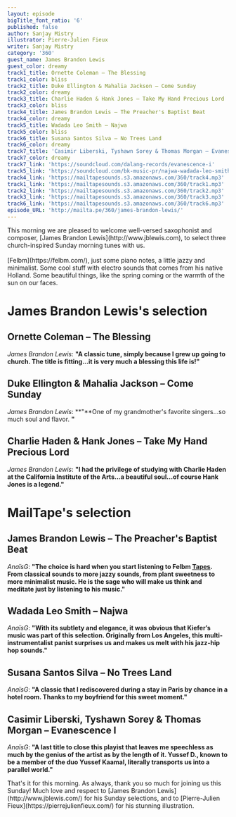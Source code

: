 ```yaml
---
layout: episode
bigTitle_font_ratio: '6'
published: false
author: Sanjay Mistry
illustrator: Pierre-Julien Fieux
writer: Sanjay Mistry
category: '360'
guest_name: James Brandon Lewis
guest_color: dreamy
track1_title: Ornette Coleman – The Blessing
track1_color: bliss
track2_title: Duke Ellington & Mahalia Jackson – Come Sunday
track2_color: dreamy
track3_title: Charlie Haden & Hank Jones – Take My Hand Precious Lord
track3_color: bliss
track4_title: James Brandon Lewis – The Preacher's Baptist Beat
track4_color: dreamy
track5_title: Wadada Leo Smith – Najwa
track5_color: bliss
track6_title: Susana Santos Silva – No Trees Land
track6_color: dreamy
track7_title: 'Casimir Liberski, Tyshawn Sorey & Thomas Morgan – Evanescence I'
track7_color: dreamy
track7_link: 'https://soundcloud.com/dalang-records/evanescence-i'
track5_link: 'https://soundcloud.com/bk-music-pr/najwa-wadada-leo-smith'
track4_link: 'https://mailtapesounds.s3.amazonaws.com/360/track4.mp3'
track1_link: 'https://mailtapesounds.s3.amazonaws.com/360/track1.mp3'
track2_link: 'https://mailtapesounds.s3.amazonaws.com/360/track2.mp3'
track3_link: 'https://mailtapesounds.s3.amazonaws.com/360/track3.mp3'
track6_link: 'https://mailtapesounds.s3.amazonaws.com/360/track6.mp3'
episode_URL: 'http://mailta.pe/360/james-brandon-lewis/'
---
```


<p id="introduction"> This morning we are pleased to welcome well-versed saxophonist and composer, [James Brandon Lewis](http://www.jblewis.com), to select three church-inspired Sunday morning tunes with us.
<br><br>
[Felbm](https://felbm.com/), just some piano notes, a little jazzy and minimalist. Some cool stuff with electro sounds that comes from his native Holland. Some beautiful things, like the spring coming or the warmth of the sun on our faces.
</p>

# James Brandon Lewis's selection

##  Ornette Coleman – The Blessing
_James Brandon Lewis_: **"**A classic tune, simply because I grew up going to church. The title is fitting...it is very much a blessing this life is!**"**

## Duke Ellington & Mahalia Jackson – Come Sunday
_James Brandon Lewis_: **"**One of my grandmother's favorite singers...so much soul and flavor. **"**

## Charlie Haden & Hank Jones – Take My Hand Precious Lord
_James Brandon Lewis_: **"**I had the privilege of studying with Charlie Haden at the California Institute of the Arts...a beautiful soul...of course Hank Jones is a legend.**"**


# MailTape's selection

## James Brandon Lewis – The Preacher's Baptist Beat
_AnaïsG_: **"**The choice is hard when you start listening to Felbm [Tapes](https://felbm.bandcamp.com/). From classical sounds to more jazzy sounds, from plant sweetness to more minimalist music. He is the sage who will make us think and meditate just by listening to his music.**"**

## Wadada Leo Smith – Najwa
_AnaïsG_: **"**With its subtlety and elegance, it was obvious that Kiefer’s music was part of this selection. Originally from Los Angeles, this multi-instrumentalist panist surprises us and makes us melt with his jazz-hip hop sounds.**"**

## Susana Santos Silva – No Trees Land
_AnaïsG_: **"**A classic that I rediscovered during a stay in Paris by chance in a hotel room. Thanks to my boyfriend for this sweet moment.**"**

## Casimir Liberski, Tyshawn Sorey & Thomas Morgan – Evanescence I
_AnaïsG_: **"**A last title to close this playist that leaves me speechless as much by the genius of the artist as by the length of it. Yussef D., known to be a member of the duo Yussef Kaamal, literally transports us into a parallel world.**"**


<p id="outroduction"> That's it for this morning. As always, thank you so much for joining us this Sunday! Much love and respect to [James Brandon Lewis](http://www.jblewis.com/) for his Sunday selections, and to [Pierre-Julien Fieux](https://pierrejulienfieux.com/) for his stunning illustration.</p>
